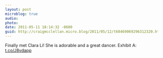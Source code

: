 ```yaml
---
layout: post
microblog: true
audio: 
photo: 
date: 2011-05-11 18:14:32 -0600
guid: http://craigmcclellan.micro.blog/2011/05/12/t68469069296312320.html
---
```

Finally met Clara Li! She is adorable and a great dancer. Exhibit A:  [t.co/J8vdapp](http://t.co/J8vdapp)
